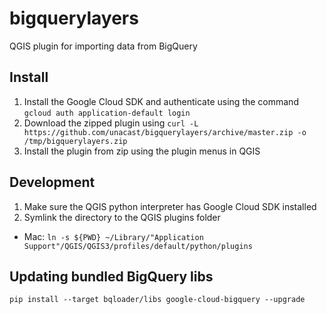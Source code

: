 # bigquerylayers 
QGIS plugin for importing data from BigQuery

## Install
1. Install the Google Cloud SDK and authenticate using the command `gcloud auth application-default login`
2. Download the zipped plugin using  `curl -L https://github.com/unacast/bigquerylayers/archive/master.zip -o /tmp/bigquerylayers.zip`
3. Install the plugin from zip using the plugin menus in QGIS

## Development

1. Make sure the QGIS python interpreter has Google Cloud SDK installed
2. Symlink the directory to the QGIS plugins folder

*  Mac: `ln -s ${PWD} ~/Library/"Application Support"/QGIS/QGIS3/profiles/default/python/plugins`


## Updating bundled BigQuery libs

`pip install --target bqloader/libs google-cloud-bigquery --upgrade` 
